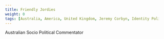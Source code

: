 ```yaml
---
title: Friendly Jordies
weight: 0
tags: [Australia, America, United Kingdom, Jeremy Corbyn, Identity Politics, Culture War]
---
```


Australian Socio Political Commentator
